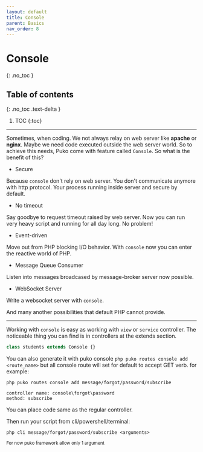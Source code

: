 ```yaml
---
layout: default
title: Console
parent: Basics
nav_order: 8
---
```


# Console
{: .no_toc }

## Table of contents
{: .no_toc .text-delta }

1. TOC
{:toc}

---


Sometimes, when coding. We not always relay on web server like **apache** or **nginx**.
Maybe we need code executed outside the web server world. So to achieve this needs, 
Puko come with feature called `Console`. So what is the benefit of this?

* Secure

Because `console` don't rely on web server. You don't communicate anymore with http protocol.
Your process running inside server and secure by default.

* No timeout

Say goodbye to request timeout raised by web server. 
Now you can run very heavy script and running for all day long. No problem!

* Event-driven

Move out from PHP blocking I/O behavior. With `console` now you can enter the reactive world of PHP.

* Message Queue Consumer

Listen into messages broadcased by message-broker server now possible.

* WebSocket Server

Write a websocket server with `console`.

And many another possibilities that default PHP cannot provide.

---

Working with `console` is easy as working with `view` or `service` controller. 
The noticeable thing you can find is in controllers at the extends section.

```php
class students extends Console {}
```

You can also generate it with puko console `php puko routes console add <route_name>` 
but all console route will set for default to accept GET verb. for example:

```text
php puko routes console add message/forgot/password/subscribe

controller name: console\forgot\password
method: subscribe
```

You can place code same as the regular controller.

Then run your script from cli/powershell/terminal:

```
php cli message/forgot/password/subscribe <arguments>
```

<small>For now puko framework allow only 1 argument</small>